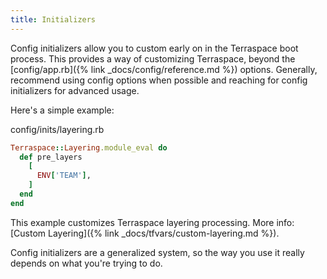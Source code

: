 ```yaml
---
title: Initializers
---
```


Config initializers allow you to custom early on in the Terraspace boot process.  This provides a way of customizing Terraspace, beyond the [config/app.rb]({% link _docs/config/reference.md %}) options. Generally, recommend using config options when possible and reaching for config initializers for advanced usage.

Here's a simple example:

config/inits/layering.rb

```ruby
Terraspace::Layering.module_eval do
  def pre_layers
    [
      ENV['TEAM'],
    ]
  end
end
```

This example customizes Terraspace layering processing. More info: [Custom Layering]({% link _docs/tfvars/custom-layering.md %}).

Config initializers are a generalized system, so the way you use it really depends on what you're trying to do.
